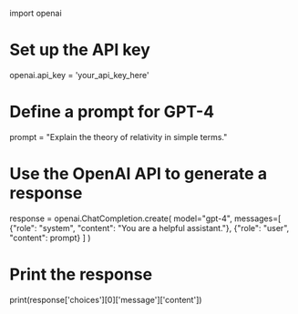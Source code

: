import openai

# Set up the API key
openai.api_key = 'your_api_key_here'

# Define a prompt for GPT-4
prompt = "Explain the theory of relativity in simple terms."

# Use the OpenAI API to generate a response
response = openai.ChatCompletion.create(
    model="gpt-4",
    messages=[
        {"role": "system", "content": "You are a helpful assistant."},
        {"role": "user", "content": prompt}
    ]
)

# Print the response
print(response['choices'][0]['message']['content'])
